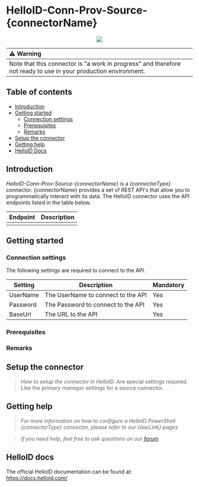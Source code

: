 # HelloID-Conn-Prov-Source-{connectorName}

<p align="center">
  <img src="assets/logo.png">
</p>

| :warning: Warning |
|:---------------------------|
| Note that this connector is "a work in progress" and therefore not ready to use in your production environment. |

## Table of contents

- [Introduction](#Introduction)
- [Getting started](#Getting-started)
  + [Connection settings](#Connection-settings)
  + [Prerequisites](#Prerequisites)
  + [Remarks](#Remarks)
- [Setup the connector](@Setup-The-Connector)
- [Getting help](#Getting-help)
- [HelloID Docs](#HelloID-docs)

## Introduction

_HelloID-Conn-Prov-Source-{connectorName}_ is a _{connectorType}_ connector. {connectorName} provides a set of REST API's that allow you to programmatically interact with its data. The HelloID connector uses the API endpoints listed in the table below.

| Endpoint     | Description |
| ------------ | ----------- |
|              |             |

## Getting started

### Connection settings

The following settings are required to connect to the API.

| Setting      | Description                        | Mandatory   |
| ------------ | -----------                        | ----------- |
| UserName     | The UserName to connect to the API | Yes         |
| Password     | The Password to connect to the API | Yes         |
| BaseUrl      | The URL to the API                 | Yes         |

### Prerequisites

### Remarks

## Setup the connector

> _How to setup the connector in HelloID._ Are special settings required. Like the _primary manager_ settings for a source connector.

## Getting help

> _For more information on how to configure a HelloID PowerShell {connectorType} connector, please refer to our {docLink} pages_

> _If you need help, feel free to ask questions on our [forum](https://forum.helloid.com)_

## HelloID docs

The official HelloID documentation can be found at: https://docs.helloid.com/